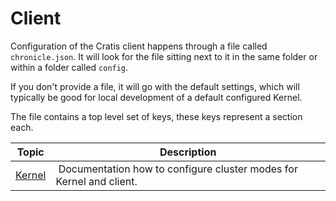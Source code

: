 # Client

Configuration of the Cratis client happens through a file called `chronicle.json`.
It will look for the file sitting next to it in the same folder or within a folder called `config`.

If you don't provide a file, it will go with the default settings, which will typically be good for
local development of a default configured Kernel.

The file contains a top level set of keys, these keys represent a section each.

| Topic | Description |
| ------- | ----------- |
| [Kernel](./kernel.md) | Documentation how to configure cluster modes for Kernel and client. |
